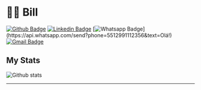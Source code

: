 # :man_technologist: Bill

[![Github Badge](https://img.shields.io/badge/-Github-000?style=flat-square&logo=Github&logoColor=white&link=https://github.com/whrocha)](https://github.com/whrocha)
[![Linkedin Badge](https://img.shields.io/badge/-LinkedIn-blue?style=flat-square&logo=Linkedin&logoColor=white&link=https://www.linkedin.com/in/whrocha/)](https://www.linkedin.com/in/whrocha/)
[![Whatsapp Badge](https://img.shields.io/badge/-Whatsapp-4CA143?style=flat-square&labelColor=4CA143&logo=whatsapp&logoColor=white&link=https://api.whatsapp.com/send?phone=5512991112356&text=Olá!)](https://api.whatsapp.com/send?phone=5512991112356&text=Olá!)
[![Gmail Badge](https://img.shields.io/badge/-Gmail-c14438?style=flat-square&logo=Gmail&logoColor=white&link=mailto:willian.barbosarocha@gmail.com)](mailto:willian.barbosarocha@gmail.com)


## My Stats

![Github stats](https://github-readme-stats.vercel.app/api?username=whrocha&show_icons=true&hide_border=true)


---
